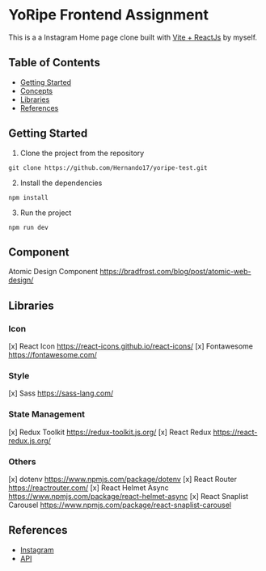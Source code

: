 # YoRipe Frontend Assignment

This is a a Instagram Home page clone built with [Vite + ReactJs](https://vitejs.dev/) by myself.

## Table of Contents

- [Getting Started](#getting-started)
- [Concepts](#concepts)
- [Libraries](#libraries)
- [References](#references)

## Getting Started

1. Clone the project from the repository

```
git clone https://github.com/Hernando17/yoripe-test.git
```

2. Install the dependencies

```
npm install
```

3. Run the project

```
npm run dev
```

## Component

Atomic Design Component https://bradfrost.com/blog/post/atomic-web-design/

## Libraries

### Icon

[x] React Icon https://react-icons.github.io/react-icons/
[x] Fontawesome https://fontawesome.com/

### Style

[x] Sass https://sass-lang.com/

### State Management

[x] Redux Toolkit https://redux-toolkit.js.org/
[x] React Redux https://react-redux.js.org/

### Others

[x] dotenv https://www.npmjs.com/package/dotenv
[x] React Router https://reactrouter.com/
[x] React Helmet Async https://www.npmjs.com/package/react-helmet-async
[x] React Snaplist Carousel https://www.npmjs.com/package/react-snaplist-carousel

## References

- [Instagram](https://www.instagram.com/)
- [API](https://api.jsonbin.io/v3)
